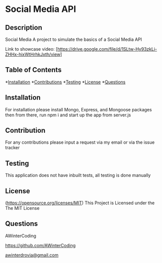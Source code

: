 # Social Media API

## Description

Social Media A project to simulate the basics of a Social Media API

Link to showcase video: [https://drive.google.com/file/d/1SLtw-Hy93zkLi-ZHHx-hixWtHrhkJxth/view]

## Table of Contents

*[Installation](#installation)
*[Contributions](#contributions)
*[Testing](#testing)
*[License](#license)
*[Questions](#questions)

## Installation

For installation please install Mongo, Express, and Mongoose packages then from there, run npm i and start up the app from server.js

## Contribution

For any contributions please input a request via my email or via the issue tracker

## Testing

This application does not have inbuilt tests, all testing is done manually

## License

(https://opensource.org/licenses/MIT)
This Project is Licensed under the The MIT License

## Questions

AWinterCoding

https://github.com/AWinterCoding

awinterdrovia@gmail.com
